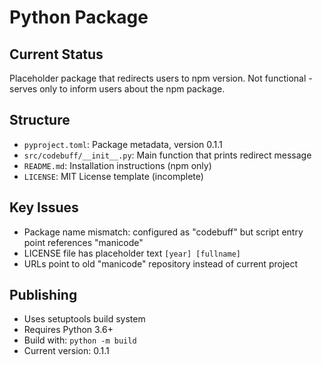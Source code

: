 # Python Package

## Current Status

Placeholder package that redirects users to npm version. Not functional - serves only to inform users about the npm package.

## Structure

- `pyproject.toml`: Package metadata, version 0.1.1
- `src/codebuff/__init__.py`: Main function that prints redirect message
- `README.md`: Installation instructions (npm only)
- `LICENSE`: MIT License template (incomplete)

## Key Issues

- Package name mismatch: configured as "codebuff" but script entry point references "manicode"
- LICENSE file has placeholder text `[year] [fullname]`
- URLs point to old "manicode" repository instead of current project

## Publishing

- Uses setuptools build system
- Requires Python 3.6+
- Build with: `python -m build`
- Current version: 0.1.1
